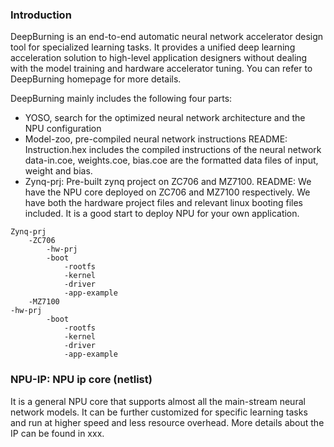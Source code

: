 
### Introduction
DeepBurning is an end-to-end automatic neural network accelerator design tool for specialized learning tasks. It provides a unified deep learning acceleration solution to high-level application designers without dealing with the model training and hardware accelerator tuning. You can refer to DeepBurning homepage for more details.

DeepBurning mainly includes the following four parts:
- YOSO, search for the optimized neural network architecture and the NPU configuration
- Model-zoo, pre-compiled neural network instructions
README: Instruction.hex includes the compiled instructions of the neural network data-in.coe, weights.coe, bias.coe are the formatted data files of input, weight and bias. 
- Zynq-prj: Pre-built zynq project on ZC706 and MZ7100. 
README: We have the NPU core deployed on ZC706 and MZ7100 respectively. We have both the hardware project files and relevant linux booting files included. It is a good start to deploy NPU for your own application.

```
Zynq-prj
	-ZC706
		-hw-prj
		-boot
			-rootfs
			-kernel
			-driver
			-app-example
	-MZ7100
-hw-prj
		-boot
			-rootfs
			-kernel
			-driver
			-app-example
```

### NPU-IP: NPU ip core (netlist)
It is a general NPU core that supports almost all the main-stream neural network models. It can be further customized for specific learning tasks and run at higher speed and less resource overhead. More details about the IP can be found in xxx.
